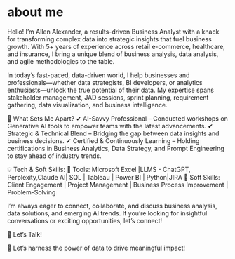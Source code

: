 # about me

Hello! I’m Allen Alexander, a results-driven Business Analyst with a knack for transforming complex data into strategic insights that fuel business growth. With 5+ years of experience across retail e-commerce, healthcare, and insurance, I bring a unique blend of business analysis, data analysis, and agile methodologies to the table.

In today’s fast-paced, data-driven world, I help businesses and professionals—whether data strategists, BI developers, or analytics enthusiasts—unlock the true potential of their data. My expertise spans stakeholder management, JAD sessions, sprint planning, requirement gathering, data visualization, and business intelligence.

🎯 What Sets Me Apart?
✔ AI-Savvy Professional – Conducted workshops on Generative AI tools to empower teams with the latest advancements.
✔ Strategic & Technical Blend – Bridging the gap between data insights and business decisions.
✔ Certified & Continuously Learning – Holding certifications in Business Analytics, Data Strategy, and Prompt Engineering to stay ahead of industry trends.

💡 Tech & Soft Skills:
🔹 Tools: Microsoft Excel |LLMS - ChatGPT, Perplexity,Claude AI| SQL | Tableau | Power BI | Python|JIRA
🔹 Soft Skills: Client Engagement | Project Management | Business Process Improvement | Problem-Solving

I’m always eager to connect, collaborate, and discuss business analysis, data solutions, and emerging AI trends. If you’re looking for insightful conversations or exciting opportunities, let’s connect!

📩 Let’s Talk!

🚀 Let’s harness the power of data to drive meaningful impact!
